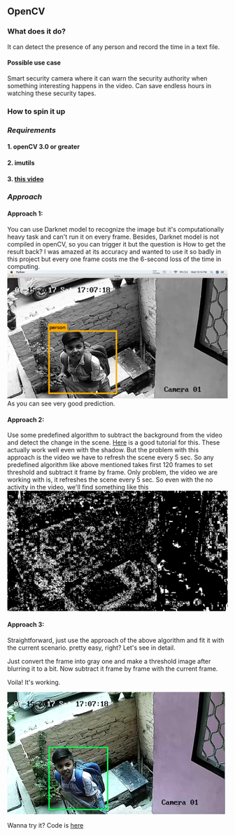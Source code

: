 ## OpenCV
### What does it do?

It can detect the presence of any person and record the time in a text file. 
#### Possible use case  
Smart security camera where it can warn the security authority when something interesting happens in the video. Can save endless hours in watching these security tapes.

### How to spin it up

### *Requirements*
#### 1. openCV 3.0 or greater
#### 2. imutils
#### 3. [this video](https://drive.google.com/file/d/0B2vPCVjlmUOsa2otcnJMbmtKRFE/view?usp=sharing)

### *Approach*
#### Approach 1:
You can use Darknet model to recognize the image but it's computationally heavy task and can't run it on every frame.
Besides, Darknet model is not compiled in openCV, so you can trigger it but the question is How to get the result back? 
I was amazed at its accuracy and wanted to use it so badly in this project but every one frame costs me the 6-second 
loss of the time in computing. 
![alt ](https://github.com/kakshay21/OpenCV/blob/master/predictions.png)
As you can see very good prediction.

#### Approach 2:
Use some predefined algorithm to subtract the background from the video and detect the change in the scene. 
[Here](http://docs.opencv.org/3.3.0/db/d5c/tutorial_py_bg_subtraction.html) is a good tutorial for this.
These actually work well even with the shadow. But the problem with this approach is the video we have to refresh
the scene every 5 sec. So any predefined algorithm like above mentioned takes first 120 frames to set threshold and 
subtract it frame by frame. Only problem, the video we are working with is, it refreshes the scene every 5 sec. 
So even with the no activity in the video, we'll find something like this
![alt ](https://github.com/kakshay21/OpenCV/blob/master/anamoly.png)
#### Approach 3:
Straightforward, just use the approach of the above algorithm and fit it with the current scenario. pretty easy, right?
Let's see in detail.

Just convert the frame into gray one and make a threshold image after blurring it to a bit.
Now subtract it frame by frame with the current frame.

Voila! It's working.

![alt ](https://github.com/kakshay21/OpenCV/blob/master/detect.png)

Wanna try it?
Code is [here](https://github.com/kakshay21/OpenCV/blob/master/run.py)
